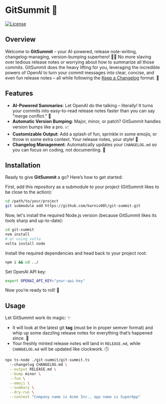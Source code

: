 # GitSummit 🎢

[![License](https://img.shields.io/badge/license-MIT-blue.svg)](LICENSE)

## Overview

Welcome to **GitSummit** – your AI-powered, release note-writing, changelog-managing, version-bumping superhero! 🦸‍♂️ No more slaving over tedious release notes or worrying about how to summarize all those commits. GitSummit does the heavy lifting for you, leveraging the incredible powers of OpenAI to turn your commit messages into clear, concise, and even fun release notes – all while following the [Keep a Changelog](https://keepachangelog.com/en/1.0.0/) format. 🚀

## Features

- **AI-Powered Summaries**: Let OpenAI do the talking – literally! It turns your commits into easy-to-read release notes faster than you can say "merge conflict." 🤖
- **Automatic Version Bumping**: Major, minor, or patch? GitSummit handles version bumps like a pro. 📈
- **Customizable Output**: Add a splash of fun, sprinkle in some emojis, or throw in some extra context. Your release notes, your style! 🎨
- **Changelog Management**: Automatically updates your `CHANGELOG.md` so you can focus on coding, not documenting. 📝

## Installation

Ready to give **GitSummit** a go? Here’s how to get started:

First, add this repository as a submodule to your project (GitSummit likes to be close to the action):

```bash
cd /path/to/your/project
git submodule add https://github.com/karniv00l/git-summit.git
```

Now, let's install the required Node.js version (because GitSummit likes its tools sharp and up-to-date):

```bash
cd git-summit
nvm install
# or using volta
volta install node
```

Install the required dependencies and head back to your project root:

```bash
npm i && cd ../
```

Set OpenAI API key:

```bash
export OPENAI_API_KEY="your-api-key"
```

Now you’re ready to roll! 🎉

## Usage

Let GitSummit work its magic: ✨

- It will look at the latest git **tag** (must be in proper semver format) and whip up some dazzling release notes for everything that’s happened since. 🌟
- Your freshly minted release notes will land in `RELEASE.md`, while `CHANGELOG.md` will be updated like clockwork. 🕒

```bash
npx ts-node ./git-summit/git-summit.ts
  --changelog CHANGELOG.md \
  --output RELEASE.md \
  --bump minor \
  --fun \
  --emoji \
  --summary \
  --dry-run \
  --context "Company name is Acme Inc., app name is SuperApp"
```
